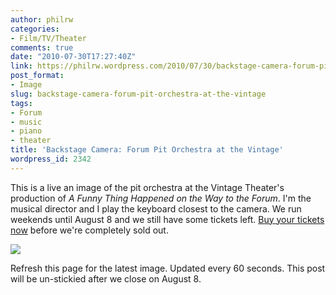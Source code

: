 ```yaml
---
author: philrw
categories:
- Film/TV/Theater
comments: true
date: "2010-07-30T17:27:40Z"
link: https://philrw.wordpress.com/2010/07/30/backstage-camera-forum-pit-orchestra-at-the-vintage/
post_format:
- Image
slug: backstage-camera-forum-pit-orchestra-at-the-vintage
tags:
- Forum
- music
- piano
- theater
title: 'Backstage Camera: Forum Pit Orchestra at the Vintage'
wordpress_id: 2342
---
```


This is a live an image of the pit orchestra at the Vintage Theater's production of _A Funny Thing Happened on the Way to the Forum_. I'm the musical director and I play the keyboard closest to the camera. We run weekends until August 8 and we still have some tickets left. [Buy your tickets now](http://www.vintagetheatre.com/) before we're completely sold out.

[![](/images/vtp-300x225.jpg)](/images/vtp.jpg)

Refresh this page for the latest image. Updated every 60 seconds.
This post will be un-stickied after we close on August 8.
